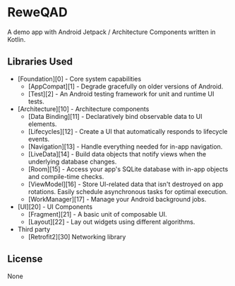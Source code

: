 # ReweQAD

A demo app with Android Jetpack / Architecture Components written in Kotlin.

Libraries Used
--------------
* [Foundation][0] - Core system capabilities
  * [AppCompat][1] - Degrade gracefully on older versions of Android.
  * [Test][2] - An Android testing framework for unit and runtime UI tests.
* [Architecture][10] - Architecture components
  * [Data Binding][11] - Declaratively bind observable data to UI elements.
  * [Lifecycles][12] - Create a UI that automatically responds to lifecycle events.
  * [Navigation][13] - Handle everything needed for in-app navigation.
  * [LiveData][14] - Build data objects that notify views when the underlying database changes.
  * [Room][15] - Access your app's SQLite database with in-app objects and compile-time checks.
  * [ViewModel][16] - Store UI-related data that isn't destroyed on app rotations. Easily schedule
     asynchronous tasks for optimal execution.
  * [WorkManager][17] - Manage your Android background jobs.
* [UI][20] - UI Components
  * [Fragment][21] - A basic unit of composable UI.
  * [Layout][22] - Lay out widgets using different algorithms.
* Third party
  * [Retrofit2][30] Networking library

License
-------
None